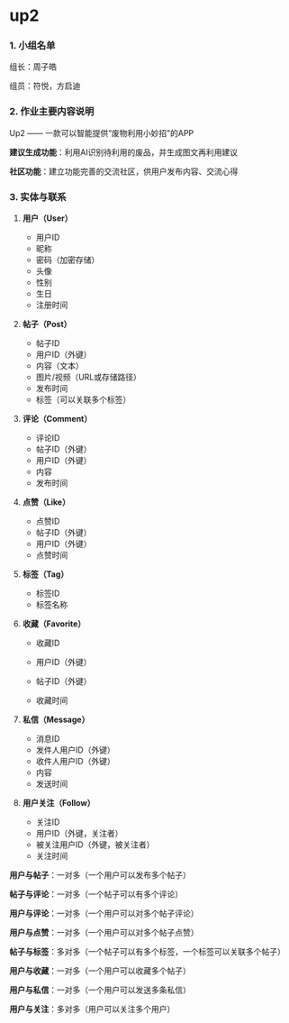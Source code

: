 # up2

### 1. 小组名单

组长：周子皓

组员：符悦，方启迪

### 2. 作业主要内容说明

Up2 —— 一款可以智能提供“废物利用小妙招”的APP

**建议生成功能**：利用AI识别待利用的废品，并生成图文再利用建议

**社区功能**：建立功能完善的交流社区，供用户发布内容、交流心得

### 3. 实体与联系

1. **用户（User）**

   - 用户ID
   - 昵称
   - 密码（加密存储）
   - 头像
   - 性别
   - 生日
   - 注册时间

2. **帖子（Post）**

   - 帖子ID
   - 用户ID（外键）
   - 内容（文本）
   - 图片/视频（URL或存储路径）
   - 发布时间
   - 标签（可以关联多个标签）

3. **评论（Comment）**

   - 评论ID
   - 帖子ID（外键）
   - 用户ID（外键）
   - 内容
   - 发布时间

4. **点赞（Like）**

   - 点赞ID
   - 帖子ID（外键）
   - 用户ID（外键）
   - 点赞时间

5. **标签（Tag）**

   - 标签ID
   - 标签名称

6. **收藏（Favorite）**

   - 收藏ID

   - 用户ID（外键）

   - 帖子ID（外键）

   - 收藏时间

7. **私信（Message）**

   - 消息ID
   - 发件人用户ID（外键）
   - 收件人用户ID（外键）
   - 内容
   - 发送时间

8. **用户关注（Follow）**
   - 关注ID
   - 用户ID（外键，关注者）
   - 被关注用户ID（外键，被关注者）
   - 关注时间

**用户与帖子**：一对多（一个用户可以发布多个帖子）

**帖子与评论**：一对多（一个帖子可以有多个评论）

**用户与评论**：一对多（一个用户可以对多个帖子评论）

**用户与点赞**：一对多（一个用户可以对多个帖子点赞）

**帖子与标签**：多对多（一个帖子可以有多个标签，一个标签可以关联多个帖子）

**用户与收藏**：一对多（一个用户可以收藏多个帖子）

**用户与私信**：一对多（一个用户可以发送多条私信）

**用户与关注**：多对多（用户可以关注多个用户）